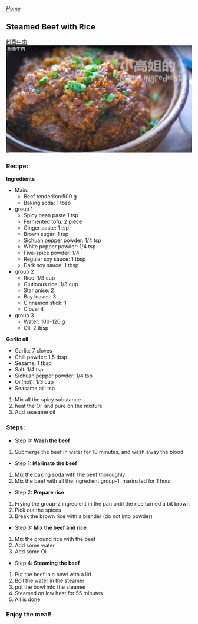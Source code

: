 *[Home](https://wanlicn.github.io/restaurant/)*
## Steamed Beef with Rice

[粉蒸牛肉](https://www.youtube.com/watch?v=5Q4HACvSNQI)
![粉蒸牛肉](./Images/XGJ-BeefSteamedWithRice.jpg)

### Recipe:

**Ingredients**
* Main:
  * Beef tenderlion:500 g
  * Baking soda: 1 tbsp
* group 1
  * Spicy bean paste 1 tsp
  * Fermented tofu: 2 piece
  * Ginger paste: 1 tsp
  * Brown sugar: 1 tsp
  * Sichuan pepper powder: 1/4 tsp
  * White pepper powder: 1/4 tsp
  * Five-spice powder: 1/4
  * Regular soy sauce: 1 tbsp
  * Dark soy sauce: 1 tbsp
* group 2
  * Rice: 1/3 cup
  * Glutinous rice: 1/3 cup
  * Star anise: 2 
  * Bay leaves: 3
  * Cinnamon stick: 1
  * Clove: 4
* group 3
  * Water: 100-120 g
  * Oil: 2 tbsp

**Garlic oil**
 - Garlic: 7 cloves
 - Chili powder: 1.5 tbsp
 - Sesame: 1 tbsp
 - Salt: 1/4 tsp
 - Sichuan pepper powder: 1/4 tsp
 - Oil(hot): 1/3 cup
 - Seasame oil: tsp
 1. Mix all the spicy substance
 2. heat the Oil and pure on the mixture
 3. Add seasame oil

### Steps:
- Step 0: **Wash the beef**
1. Submerge the beef in water for 10 minutes, and wash away the blood
- Step 1: **Marinate the beef**
1. Mix the baking soda with the beef thoroughly
2. Mix the beef with all the Ingredient group-1, marinated for 1 hour
- Step 2: **Prepare rice**
1. Frying the group-2 ingredient in the pan until the rice turned a bit brown
2. Pick out the spices
3. Break the brown rice with a blender (do not into powder)
- Step 3: **Mix the beef and rice**
1. Mix the ground rice with the beef
2. Add some water
3. Add some Oil
- Step 4: **Steaming the beef**
1. Put the beef in a bowl with a lid
2. Boil the water in the steamer
3. put the bowl into the steamer
4. Steamed on low heat for 55 minutes
5. All is done

### Enjoy the meal!

